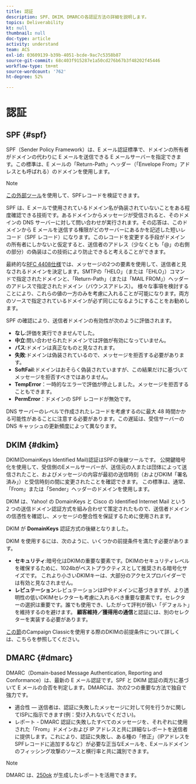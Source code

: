 ```yaml
---
title: 認証
description: SPF、DKIM、DMARCの各認証方法の詳細を説明します。
topics: Deliverability
kt: null
thumbnail: null
doc-type: article
activity: understand
team: ACS
exl-id: 03609139-b39b-4051-bcde-9ac7c5358b87
source-git-commit: 68c403f915287e1a50cd276b67b3f48202f45446
workflow-type: tm+mt
source-wordcount: '762'
ht-degree: 52%

---
```


# 認証

## SPF {#spf}

SPF（Sender Policy Framework）は、E メール認証標準で、ドメインの所有者がドメインの代わりに E メールを送信できる E メールサーバーを指定できます。この標準は、E メールの「Return-Path」ヘッダー（「Envelope From」アドレスとも呼ばれる）のドメインを使用します。

>[!NOTE]
>
>[この外部ツール](https://www.kitterman.com/spf/validate.html)を使用して、SPFレコードを検証できます。

SPF は、E メールで使用されているドメイン名が偽装されていないことをある程度確認できる技術です。あるドメインからメッセージが受信されると、そのドメインの DNS サーバーに対して問い合わせが実行されます。その応答は、このドメインから E メールを送信する権限がどのサーバーにあるかを記述した短いレコード（SPF レコード）になります。このレコードを変更する手段がドメインの所有者にしかないと仮定すると、送信者のアドレス（少なくとも「@」の右側の部分）の偽装はこの技術により防止できると考えることができます。

最終的な[RFC 4408仕様](https://www.rfc-editor.org/info/rfc4408)では、メッセージの2つの要素を使用して、送信者と見なされるドメインを決定します。SMTPの「HELO」（または「EHLO」）コマンドで指定されたドメインと、「Return-Path」（または「MAIL FROM」）ヘッダーのアドレスで指定されたドメイン（バウンスアドレス）。 様々な事項を検討することにより、これらの値の一方のみを考慮に入れることが可能になります。両方のソースで指定されているドメインが必ず同じになるようにすることをお勧めします。

SPF の確認により、送信者ドメインの有効性が次のように評価されます。

* **なし**:評価を実行できませんでした。
* **中立**:問い合わせられたドメインでは評価が有効になっていません。
* **パス**:ドメインは真正なものと見なされます。
* **失敗**:ドメインは偽装されているので、メッセージを拒否する必要があります。
* **SoftFail**:ドメインはおそらく偽装されていますが、この結果だけに基づいてメッセージを拒否すべきではありません。
* **TempError**：一時的なエラーで評価が停止しました。メッセージを拒否することもできます。
* **PermError**：ドメインの SPF レコードが無効です。

DNS サーバーのレベルで作成されたレコードを考慮するのに最大 48 時間かかる可能性があることに注意する必要があります。この遅延は、受信サーバーの DNS キャッシュの更新頻度によって異なります。

## DKIM {#dkim}

DKIM(DomainKeys Identified Mail)認証はSPFの後継ツールです。 公開鍵暗号化を使用して、受信側のEメールサーバーが、送信元の人または団体によって送信されたこと、およびメッセージの内容が最初の送信時刻（およびDKIM「署名済み」）と受信時刻の間に変更されたことを確認できます。 この標準は、通常、「From」または「Sender」ヘッダーのドメインを使用します。

DKIM は、Yahoo! の DomainKeys と Cisco の Identified Internet Mail という 2 つの送信ドメイン認証方式を組み合わせて策定されたもので、送信者ドメインの信憑性を確認し、メッセージの整合性を保証するために使用されます。

DKIM が **DomainKeys** 認証方式の後継となりました。

DKIM を使用するには、次のように、いくつかの前提条件を満たす必要があります。

* **セキュリティ**:暗号化はDKIMの重要な要素です。DKIMのセキュリティレベルを確保するために、1024bがベストプラクティスとして推奨される暗号化サイズです。 これより小さいDKIMキーは、大部分のアクセスプロバイダーでは有効と見なされません。
* **レピュテーション**:レピュテーションはIPやドメインに基づきますが、より透明性の低いDKIMセレクターも考慮に入れるべき重要な要素です。セレクターの選択は重要です。誰でも使用でき、したがって評判が弱い「デフォルト」を維持するのを避けます。 **顧客維持／獲得用の通信**&#x200B;と認証には、別のセレクターを実装する必要があります。

[この節](/help/additional-resources/acc-technical-recommendations.md#dkim-acc)のCampaign Classicを使用する際のDKIMの前提条件について詳しくは、こちらを参照してください。

## DMARC {#dmarc}

DMARC（Domain-based Message Authentication, Reporting and Conformance）は、最新の E メール認証です。SPF と DKIM 認証の両方に基づいて E メールの合否を判定します。DMARCは、次の2つの重要な方法で独自で強力です。

* 適合性 — 送信者は、認証に失敗したメッセージに対して何を行うかに関してISPに指示できます(例：受け入れないでください)。
* レポート - DMARC 認証に失敗したすべてのメッセージを、それぞれに使用された「From」ドメインおよび IP アドレスと共に詳細なレポートを送信者に提供します。これにより、認証に失敗し、ある種の「修正」（IPアドレスをSPFレコードに追加するなど）が必要な正当なEメールを、Eメールドメインのフィッシング攻撃のソースと横行率と共に識別できます。

>[!NOTE]
>
>DMARC は、[250ok](https://250ok.com/) が生成したレポートを活用できます。
